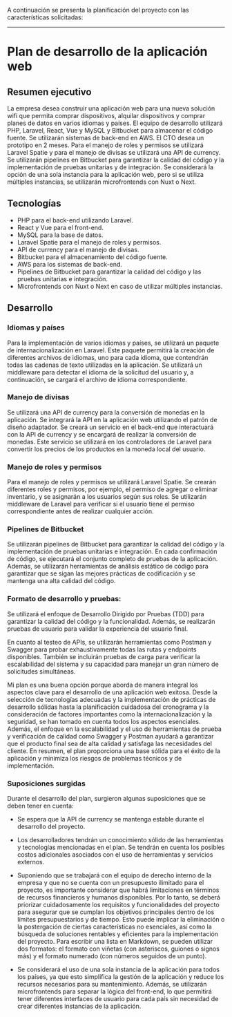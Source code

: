 A continuación se presenta la planificación del proyecto con las características solicitadas:

---

# Plan de desarrollo de la aplicación web

## Resumen ejecutivo

La empresa desea construir una aplicación web para una nueva solución wifi que permita comprar dispositivos, alquilar dispositivos y comprar planes de datos en varios idiomas y países. El equipo de desarrollo utilizará PHP, Laravel, React, Vue y MySQL y Bitbucket para almacenar el código fuente. Se utilizarán sistemas de back-end en AWS. El CTO desea un prototipo en 2 meses. Para el manejo de roles y permisos se utilizará Laravel Spatie y para el manejo de divisas se utilizará una API de currency. Se utilizarán pipelines en Bitbucket para garantizar la calidad del código y la implementación de pruebas unitarias y de integración. Se considerará la opción de una sola instancia para la aplicación web, pero si se utiliza múltiples instancias, se utilizarán microfrontends con Nuxt o Next.

## Tecnologías

- PHP para el back-end utilizando Laravel.
- React y Vue para el front-end.
- MySQL para la base de datos.
- Laravel Spatie para el manejo de roles y permisos.
- API de currency para el manejo de divisas.
- Bitbucket para el almacenamiento del código fuente.
- AWS para los sistemas de back-end.
- Pipelines de Bitbucket para garantizar la calidad del código y las pruebas unitarias e integración.
- Microfrontends con Nuxt o Next en caso de utilizar múltiples instancias.

## Desarrollo

### Idiomas y países

Para la implementación de varios idiomas y países, se utilizará un paquete de internacionalización en Laravel. Este paquete permitirá la creación de diferentes archivos de idiomas, uno para cada idioma, que contendrán todas las cadenas de texto utilizadas en la aplicación. Se utilizará un middleware para detectar el idioma de la solicitud del usuario y, a continuación, se cargará el archivo de idioma correspondiente.

### Manejo de divisas

Se utilizará una API de currency para la conversión de monedas en la aplicación. Se integrará la API en la aplicación web utilizando el patrón de diseño adaptador. Se creará un servicio en el back-end que interactuará con la API de currency y se encargará de realizar la conversión de monedas. Este servicio se utilizará en los controladores de Laravel para convertir los precios de los productos en la moneda local del usuario.

### Manejo de roles y permisos

Para el manejo de roles y permisos se utilizará Laravel Spatie. Se crearán diferentes roles y permisos, por ejemplo, el permiso de agregar o eliminar inventario, y se asignarán a los usuarios según sus roles. Se utilizarán middleware de Laravel para verificar si el usuario tiene el permiso correspondiente antes de realizar cualquier acción.

### Pipelines de Bitbucket

Se utilizarán pipelines de Bitbucket para garantizar la calidad del código y la implementación de pruebas unitarias e integración. En cada confirmación de código, se ejecutará el conjunto completo de pruebas de la aplicación. Además, se utilizarán herramientas de análisis estático de código para garantizar que se sigan las mejores prácticas de codificación y se mantenga una alta calidad del código.

### Formato de desarrollo y pruebas:

Se utilizará el enfoque de Desarrollo Dirigido por Pruebas (TDD) para garantizar la calidad del código y la funcionalidad. Además, se realizarán pruebas de usuario para validar la experiencia del usuario final.

En cuanto al testeo de APIs, se utilizarán herramientas como Postman y Swagger para probar exhaustivamente todas las rutas y endpoints disponibles. También se incluirán pruebas de carga para verificar la escalabilidad del sistema y su capacidad para manejar un gran número de solicitudes simultáneas.

Mi plan es una buena opción porque aborda de manera integral los aspectos clave para el desarrollo de una aplicación web exitosa. Desde la selección de tecnologías adecuadas y la implementación de prácticas de desarrollo sólidas hasta la planificación cuidadosa del cronograma y la consideración de factores importantes como la internacionalización y la seguridad, se han tomado en cuenta todos los aspectos esenciales. Además, el enfoque en la escalabilidad y el uso de herramientas de prueba y verificación de calidad como Swagger y Postman ayudará a garantizar que el producto final sea de alta calidad y satisfaga las necesidades del cliente. En resumen, el plan proporciona una base sólida para el éxito de la aplicación y minimiza los riesgos de problemas técnicos y de implementación.


### Suposiciones surgidas
Durante el desarrollo del plan, surgieron algunas suposiciones que se deben tener en cuenta:

- Se espera que la API de currency se mantenga estable durante el desarrollo del proyecto.
- Los desarrolladores tendrán un conocimiento sólido de las herramientas y tecnologías mencionadas en el plan.
Se tendrán en cuenta los posibles costos adicionales asociados con el uso de herramientas y servicios externos.

- Suponiendo que se trabajará con el equipo de derecho interno de la empresa y que no se cuenta con un presupuesto ilimitado para el proyecto, es importante considerar que habrá limitaciones en términos de recursos financieros y humanos disponibles. Por lo tanto, se deberá priorizar cuidadosamente los requisitos y funcionalidades del proyecto para asegurar que se cumplan los objetivos principales dentro de los límites presupuestarios y de tiempo. Esto puede implicar la eliminación o la postergación de ciertas características no esenciales, así como la búsqueda de soluciones rentables y eficientes para la implementación del proyecto.
Para escribir una lista en Markdown, se pueden utilizar dos formatos: el formato con viñetas (con asteriscos, guiones o signos más) y el formato numerado (con números seguidos de un punto). 
 - Se considerará el uso de una sola instancia de la aplicación para todos los países, ya que esto simplifica la gestión de la aplicación y reduce los recursos necesarios para su mantenimiento. Además, se utilizarán microfrontends para separar la lógica del front-end, lo que permitirá tener diferentes interfaces de usuario para cada país sin necesidad de crear diferentes instancias de la aplicación.

